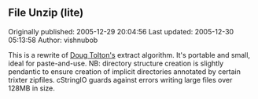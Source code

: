 ## File Unzip (lite) 
Originally published: 2005-12-29 20:04:56 
Last updated: 2005-12-30 05:13:58 
Author: vishnubob  
 
This is a rewrite of <a href="http://aspn.activestate.com/ASPN/Cookbook/Python/Recipe/252508">Doug Tolton's</a> extract algorithm.  It's portable and small, ideal for paste-and-use.     NB: directory structure creation is slightly pendantic to ensure creation of implicit directories annotated by certain trixter zipfiles.  cStringIO guards against errors writing large files over 128MB in size.